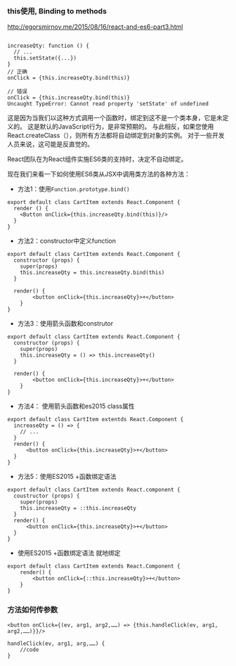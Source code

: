 
### this使用, Binding to methods
http://egorsmirnov.me/2015/08/16/react-and-es6-part3.html


```

increaseQty: function () {
  // ... 
  this.setState({...})
}
// 正确
onClick = {this.increaseQty.bind(this)}

// 错误
onClick = {this.increaseQty.bind(this)}
Uncaught TypeError: Cannot read property 'setState' of undefined
```
这是因为当我们以这种方式调用一个函数时，绑定到这不是一个类本身，它是未定义的。 这是默认的JavaScript行为，是非常预期的。 与此相反，如果您使用React.createClass（），则所有方法都将自动绑定到对象的实例。 对于一些开发人员来说，这可能是反直觉的。

React团队在为React组件实施ES6类的支持时，决定不自动绑定。 

现在我们来看一下如何使用ES6类从JSX中调用类方法的各种方法：


- 方法1：使用`Function.prototype.bind()`

```
export default class CartItem extends React.Component {
  render () {
    <Button onClick={this.increaseQty.bind(this)}/>
  }
}
```

- 方法2：constructor中定义function

```
export default class CartItem extends React.Component {
  constructor (props) {
    super(props)
    this.increaseQty = this.increaseQty.bind(this)
  }

  render() {
        <button onClick={this.increaseQty}>+</button>
    }
}
```

- 方法3：使用箭头函数和construtor

```
export default class CartItem extends React.Component {
  constructor (props) {
    super(props)
    this.increaseQty = () => this.increaseQty()
  }

  render() {
        <button onClick={this.increaseQty}>+</button>
    }
}
```
- 方法4： 使用箭头函数和es2015 class属性
```
export default class CartItem extentds React.Component {
  increaseQty = () => {
    // ...
  }
  render() {
      <button onClick={this.increaseQty}>+</button>
  }
}
```
- 方法5：使用ES2015 +函数绑定语法
```
export default class CartItem extends React.component {
  coustructor (props) {
    super(props)
    this.increaseQty = ::this.increaseQty
  }
  render() {
      <button onClick={this.increaseQty}>+</button>
  }
}
```

- 使用ES2015 +函数绑定语法 就地绑定
```
export default class CartItem extends React.Component {
    render() {
        <button onClick={::this.increaseQty}>+</button>
    }
}
```
### 方法如何传参数

```
<button onClick={(ev, arg1, arg2,……) => {this.handleClick(ev, arg1, arg2,……)}}/> 

handleClick(ev, arg1, arg,……) {
    //code
}
```